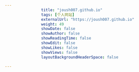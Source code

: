 ---
                title: "joush007.github.io"
                tags: [个人网站]
                externalUrl: "https://joush007.github.io"
                weight: 49
                showDate: false
                showAuthor: false
                showReadingTime: false
                showEdit: false
                showLikes: false
                showViews: false
                layoutBackgroundHeaderSpace: false
                ---

